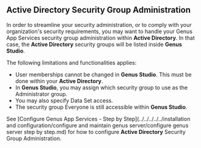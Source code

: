 ## Active Directory Security Group Administration

In order to streamline your security administration, or to comply with your organization's security requirements, you may want to handle your Genus App Services security group administration within **Active Directory**. In that case, the **Active Directory** security groups will be listed inside **Genus Studio**.

The following limitations and functionalities applies:

*   User memberships cannot be changed in **Genus Studio**. This must be done within your **Active Directory**.
*   In **Genus Studio**, you may assign which security group to use as the Administrator group.
*   You may also specify Data Set access.
*   The security group Everyone is still accessible within **Genus Studio**.

See [Configure Genus App Services - Step by Step](../../../../../installation and configuration/configure and maintain genus server/configure genus server  step by step.md) for how to configure **Active Directory** Security Group Administration.